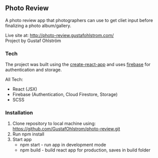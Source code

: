 ## Photo Review

A photo review app that photographers can use to get cliet input before finalizing a photo album/gallery.

Live site at: <http://photo-review.gustafohlstrom.com/>  
Project by Gustaf Ohlström

### Tech

The project was built using the [create-react-app](https://create-react-app.dev/) and uses [firebase](https://firebase.google.com/) for authentication and storage.

All Tech:

* React (JSX)
* Firebase (Authentication, Cloud Firestore, Storage)
* SCSS

### Installation

1. Clone repository to local machine using: <https://github.com/GustafOhlstrom/photo-review.git>
2. Run npm install
3. Start app
   * npm start - run app in development mode
   * npm build - build react app for production, saves in build folder
